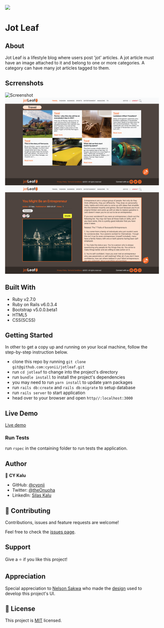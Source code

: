 ![](https://img.shields.io/badge/Microverse-blueviolet)

# Jot Leaf

## About

Jot Leaf is a lifestyle blog where users post 'jot' articles. A jot article must have an image attached to it and belong to one or more categories. A category can have many jot articles tagged to them.


## Scrrenshots

![Screenshot](./app/assets/images/screenshot-1.png)
![Screenshot](./app/assets/images/screenshot-2.png)
![Screenshot](./app/assets/images/screenshot-3.png)

## Built With
- Ruby v2.7.0
- Ruby on Rails v6.0.3.4
- Bootstrap v5.0.0.beta1
- HTML5
- CSS(SCSS)

## Getting Started

In other to get a copy up and running on your local machine, follow the step-by-step instruction below.

- clone this repo by running `git clone git@github.com:cyonii/jotleaf.git`
- run `cd jotleaf` to change into the project's directory
- run `bundle install` to install the project's dependencies
- you may need to run `yarn install` to update yarn packages
- run `rails db:create` and `rails db:migrate` to setup database
- run `rails server` to start application
- head over to your browser and open `http//:localhost:3000`

## Live Demo

[Live demo](https://jleaf.herokuapp.com)

### Run Tests

run `rspec` in the containing folder to run tests the application.

## Author

👤 **CY Kalu**

- GitHub: [@cyonii](https://github.com/cyonii)
- Twitter: [@theOnuoha](https://twitter.com/theOnuoha)
- LinkedIn: [Silas Kalu](https://www.linkedin.com/in/cyonii/)

## 🤝 Contributing

Contributions, issues and feature requests are welcome!

Feel free to check the [issues page](issues/).

## Support

Give a ⭐️ if you like this project!

## Appreciation

Special appreciation to [Nelson Sakwa](https://www.behance.net/sakwadesignstudio) who made the [design](https://www.behance.net/gallery/14554909/liFEsTlye-Mobile-version) used to develop this project's UI.


## 📝 License

This project is [MIT](https://choosealicense.com/licenses/mit/) licensed.  
